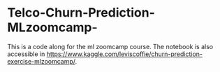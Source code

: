 # Telco-Churn-Prediction-MLzoomcamp-
This is a code along for the ml zoomcamp course. The notebook is also accessible in https://www.kaggle.com/leviscoffie/churn-prediction-exercise-mlzoomcamp/.
